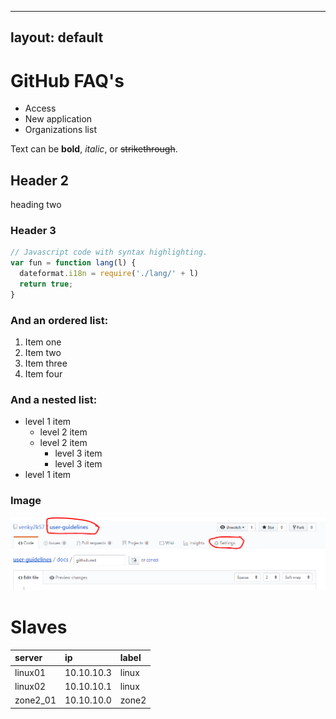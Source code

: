 
---
layout: default
---
# GitHub FAQ's

* Access
* New application
* Organizations list

Text can be **bold**, _italic_, or ~~strikethrough~~.

## Header 2
heading two

### Header 3
```js
// Javascript code with syntax highlighting.
var fun = function lang(l) {
  dateformat.i18n = require('./lang/' + l)
  return true;
}
```

### And an ordered list:
1.  Item one
1.  Item two
1.  Item three
1.  Item four


### And a nested list:
- level 1 item
  - level 2 item
  - level 2 item
    - level 3 item
    - level 3 item
- level 1 item

### Image
![](/images/github/pic1.PNG)

# Slaves

| server       | ip          | label |
|:-------------|:------------------|:------|
| linux01           | 10.10.10.3 | linux  |
| linux02 | 10.10.10.1   | linux |
| zone2_01           | 10.10.10.0 | zone2   |


